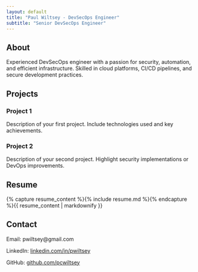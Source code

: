 ```yaml
---
layout: default
title: "Paul Wiltsey - DevSecOps Engineer"
subtitle: "Senior DevSecOps Engineer"
---
```


<section id="about">
    <h2>About</h2>
    <p>Experienced DevSecOps engineer with a passion for security, automation, and efficient infrastructure. Skilled in cloud platforms, CI/CD pipelines, and secure development practices.</p>
</section>

<section id="projects" class="two-column">
    <h2>Projects</h2>
    <div class="project">
        <h3>Project 1</h3>
        <p>Description of your first project. Include technologies used and key achievements.</p>
    </div>
    <div class="project">
        <h3>Project 2</h3>
        <p>Description of your second project. Highlight security implementations or DevOps improvements.</p>
    </div>
</section>

<section id="resume">
    <h2>Resume</h2>
    {% capture resume_content %}{% include resume.md %}{% endcapture %}{{ resume_content | markdownify }}
</section>

<section id="contact">
    <h2>Contact</h2>
    <p>Email: pwiltsey@gmail.com</p>
    <p>LinkedIn: <a href="https://linkedin.com/in/pwiltsey">linkedin.com/in/pwiltsey</a></p>
    <p>GitHub: <a href="https://github.com/pcwiltsey">github.com/pcwiltsey</a></p>
</section>
